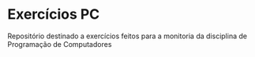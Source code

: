 # Exercícios PC
Repositório destinado a exercícios feitos para a monitoria da disciplina de Programação de Computadores 
